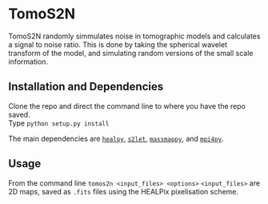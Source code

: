 # TomoS2N

TomoS2N randomly simmulates noise in tomographic models and calculates a signal to noise ratio. This is done by taking the spherical wavelet transform of the model, and simulating random versions of the small scale information.

## Installation and Dependencies

Clone the repo and direct the command line to where you have the repo saved.  
Type `python setup.py install`

The main dependencies are [`healpy`](https://healpy.readthedocs.io/), [`s2let`](http://astro-informatics.github.io/s2let/), [`massmappy`](https://astro-informatics.github.io/massmappy/), and [`mpi4py`](https://mpi4py.readthedocs.io/).

## Usage

From the command line
`tomos2n <input_files> <options>`
`<input_files>` are 2D maps, saved as `.fits` files using the HEALPix pixelisation scheme.
